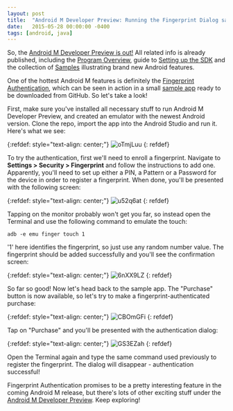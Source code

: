 ```yaml
---
layout: post
title:  "Android M Developer Preview: Running the Fingerprint Dialog sample"
date:   2015-05-28 00:00:00 -0400
tags: [android, java]
---
```

So, the [Android M Developer Preview is out!][m-preview] All related info is already published, 
including the [Program Overview][program-overview], guide to [Setting up the SDK][setup-sdk] and the
collection of [Samples][samples] illustrating brand new Android features.

One of the hottest Android M features is definitely the 
[Fingerprint Authentication][fingerprint-authentication], which can be seen in action in a small 
[sample app][sample-app] ready to be downloaded from GitHub. So let's take a look!

First, make sure you've installed all necessary stuff to run Android M Developer Preview, and 
created an emulator with the newest Android version. Clone the repo, import the app into the Android
Studio and run it. Here's what we see:

{:refdef: style="text-align: center;"}
![oTmjLuu](/assets/oTmjLuu.jpg)
{: refdef}

To try the authentication, first we'll need to enroll a fingerprint. Navigate to **Settings > 
Security > Fingerprint** and follow the instructions to add one. Apparently, you'll need to set up 
either a PIN, a Pattern or a Password for the device in order to register a fingerprint. When done, 
you'll be presented with the following screen:

{:refdef: style="text-align: center;"}
![u52q6at](/assets/u52q6at.jpg)
{: refdef}

Tapping on the monitor probably won't get you far, so instead open the Terminal and use the 
following command to emulate the touch:

`adb -e emu finger touch 1`

'1' here identifies the fingerprint, so just use any random number value. The fingerprint should be
added successfully and you'll see the confirmation screen:

{:refdef: style="text-align: center;"}
![6nXX9LZ](/assets/6nXX9LZ.jpg)
{: refdef}

So far so good! Now let's head back to the sample app. The "Purchase" button is now available, so 
let's try to make a fingerprint-authenticated purchase:

{:refdef: style="text-align: center;"}
![CBOmGFi](/assets/CBOmGFi.jpg)
{: refdef}

Tap on "Purchase" and you'll be presented with the authentication dialog:

{:refdef: style="text-align: center;"}
![GS3EZah](/assets/GS3EZah.jpg)
{: refdef}

Open the Terminal again and type the same command used previously to register the fingerprint. The 
dialog will disappear - authentication successful!

Fingerprint Authentication promises to be a pretty interesting feature in the coming Android M 
release, but there's lots of other exciting stuff under the 
[Android M Developer Preview][m-preview]. Keep exploring!

[m-preview]: https://developer.android.com/preview/index.html
[program-overview]: https://developer.android.com/preview/overview.html
[setup-sdk]: https://developer.android.com/preview/setup-sdk.html
[samples]: https://developer.android.com/preview/samples.html
[fingerprint-authentication]: https://developer.android.com/preview/api-overview.html#authentication
[sample-app]: https://github.com/googlesamples/android-FingerprintDialog
